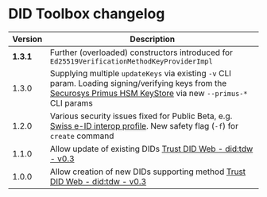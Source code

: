 # DID Toolbox changelog

| Version   | Description                                                                                                                                                                                                                               |
|-----------|-------------------------------------------------------------------------------------------------------------------------------------------------------------------------------------------------------------------------------------------|
| **1.3.1** | Further (overloaded) constructors introduced for `Ed25519VerificationMethodKeyProviderImpl`                                                                                                                                               |
| 1.3.0     | Supplying multiple `updateKeys` via existing `-v` CLI param. Loading signing/verifying keys from the [Securosys Primus HSM KeyStore](https://www.securosys.com/de/hsm/hsm-overview) via new `--primus-*` CLI params                       |
| 1.2.0     | Various security issues fixed for Public Beta, e.g. [Swiss e-ID interop profile](https://github.com/e-id-admin/open-source-community/blob/main/tech-roadmap/swiss-profile.md#didtdwdidwebvh). New safety flag (`-f`) for `create` command |
| 1.1.0     | Allow update of existing DIDs [Trust DID Web - did:tdw - v0.3](https://identity.foundation/didwebvh/v0.3/)                                                                                                                                |
| 1.0.0     | Allow creation of new DIDs supporting method [Trust DID Web - did:tdw - v0.3](https://identity.foundation/didwebvh/v0.3/)                                                                                                                 |
